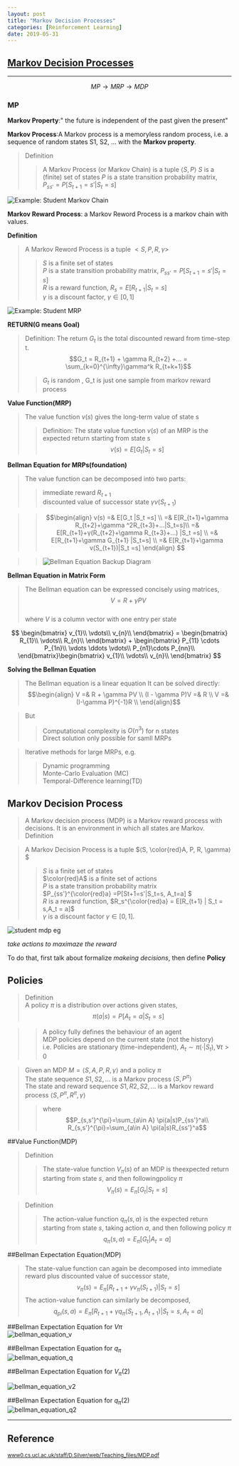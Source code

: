 ```yaml
---
layout: post
title: "Markov Decision Processes"
categories: [Reinforcement Learning]
date: 2019-05-31
---
```


## [Markov Decision Processes](/assets/MDP.pdf)
---
$$MP \rightarrow MRP \rightarrow MDP$$

### MP
**Markov Property**:" the future is independent of the past given the present"

**Markov Process**:A Markov process is a memoryless random process, i.e. a sequence of random states S1, S2, ... with the **Markov property**.
>Definition
>>A Markov Process (or Markov Chain) is a tuple $⟨S,P⟩$ $S$ is a (finite) set of states
$P$ is a state transition probability matrix, $P_{ss'} = P[S_{t+1}=s'|S_t=s]$


![Example: Student Markov Chain](/assets/eg_mdp.jpg)

**Markov Reward Process**: a Markov Reword Process is a markov chain with values.

**Definition**
>A Markov Reword Process is a tuple $<S, P, R, \gamma>$   
>>$S$ is a finite set of states  
>>$P$ is a state transition probability matrix, $P_{ss'} = P[S_{t+1} = s' | S_{t} = s]$  
>>$R$ is a reward function, $R_{s} = E[R_{t+1}|S_t = s]$  
>>$\gamma$ is a discount factor, $\gamma \in[0, 1]$


![Example: Student MRP](/assets/eg.MRP.jpg)

**RETURN(G means Goal)**  
>Definition: The return $G_t$ is the total discounted reward from time-step t.  
$$G_t = R_{t+1} + \gamma R_{t+2} +... = \sum_{k=0}^{\infty}\gamma^k R_{t+k+1}$$
>>$G_t$ is random , G_t is just one sample from markov reward process

**Value Function(MRP)**  
>The value function $v(s)$ gives the long-term value of state s  
>>Definition: The state value function $v(s)$ of an MRP is the expected return starting from state s  
$$v(s)=E[G_t |S_t =s]$$

**Bellman Equation for MRPs(foundation)**  
>The value function can be decomposed into two parts:
>>immediate reward $R_{t+1}$  
>>discounted value of successor state $\gamma v(S_{t+1})$

>>$$\begin{align}
v(s) =& E[G_t |S_t =s] \\
=& E[R_{t+1}+\gamma R_{t+2}+\gamma ^2R_{t+3}+...|S_t=s]\\
=& E[R_{t+1}+γ(R_{t+2}+\gamma R_{t+3}+...) |S_t =s] \\
=& E[R_{t+1}+\gamma G_{t+1} |S_t=s] \\
=& E[R_{t+1}+\gamma v(S_{t+1})|S_t =s]
\end{align} $$


>>![Bellman Equation Backup Diagram](/assets/BellmanEquationbackupdiagram1.jpg)


**Bellman Equation in Matrix Form**
> The Bellman equation can be expressed concisely using matrices,
$$V = R + \gamma PV$$  
> where $V$ is a column vector with one entry per state  

$$
\begin{bmatrix}
v_{1}\\
\vdots\\
v_{n}\\
\end{bmatrix} = \begin{bmatrix}
R_{1}\\
\vdots\\
R_{n}\\
\end{bmatrix} + \begin{bmatrix}
P_{11} \cdots P_{1n}\\
\vdots \ddots \vdots\\
P_{n1}\cdots P_{nn}\\
\end{bmatrix}\begin{bmatrix}
v_{1}\\
\vdots\\
v_{n}\\
\end{bmatrix}
$$

**Solving the Bellman Equation**
> The Bellman equation is a linear equation
> It can be solved directly:  
$$\begin{align}
V =& R + \gamma PV \\
(I - \gamma P)V =& R \\
V =& (I-\gamma P)^{-1}R \\
\end{align}$$

>But
>> Computational complexity is $O(n^{3})$ for n states  
>> Direct solution only possible for samll MRPs  

>Iterative methods for large MRPs, e.g.
>> Dynamic programming  
>> Monte-Carlo Evaluation (MC)  
>> Temporal-Difference learning(TD)  

## Markov Decision Process
>A Markov decision process (MDP) is a Markov reward process with decisions. It is an environment in which all states are Markov.
Definition  

> A Markov Decision Process is a tuple $⟨S, \color{red}A, P, R, \gamma⟩$  
>>$S$ is a finite set of states  
>> $\color{red}A$ is a finite set of actions  
>> $P$ is a state transition probability matrix  
>> $P_{ss'}^{\color{red}a} =P[St+1=s'|S_t=s, A_t=a] $  
>> $R$ is a reward function, $R_s^{\color{red}a} = E[R_{t+1} | S_t = s,A_t = a]$  
>> $\gamma$ is a discount factor $\gamma \in [0, 1]$.

![student mdp eg](/assets/student_mdp.jpg)

*take actions to maximaze the reward*

To do that, first talk about formalize *makeing decisions*,
then define **Policy**
## Policies
>Definition  
>A policy $\pi$ is a distribution over actions given states,
$$\pi(a|s)=P[A_t =a|S_t =s]$$

>>A policy fully defines the behaviour of an agent  
>>MDP policies depend on the current state (not the history)  
>>i.e. Policies are stationary (time-independent), $A_t∼\pi(·|S_t),\forall t>0$

>Given an MDP $M = ⟨S,A,P,R,\gamma⟩$ and a policy $\pi$  
>The state sequence $S1, S2, ...$ is a Markov process $⟨S, P^{\pi}⟩$  
>The state and reward sequence $S1, R2, S2, ...$ is a Markov reward process $⟨S, P^{\pi}, R^{\pi}, \gamma⟩$
>>where  
$$P_{s,s'}^{\pi}=\sum_{a\in A} \pi(a|s)P_{ss'}^a\\
R_{s,s'}^{\pi}=\sum_{a\in A} \pi(a|s)R_{ss'}^a$$  


##Value Function(MDP)
>Definition  
>>The state-value function $V_{\pi}(s)$ of an MDP is theexpected return starting from state $s$, and then followingpolicy $\pi$  
$$ V_{\pi}(s)=E_{\pi}[G_t |S_t =s]$$

>Definition  
>>The action-value function $q_{\pi}(s,a)$ is the expected return
>>starting from state $s$, taking action $a$, and then following policy $\pi$  
$$ q_{\pi}(s, a)=E_{\pi}[G_t |A_t =a]$$  



##Bellman Expectation Equation(MDP)  
>The state-value function can again be decomposed into immediate reward plus discounted value of successor state,  
$$v_{\pi}(s) = E_{\pi}[R_{t+1} + \gamma v_{\pi}(S_{t+1}) | S_t = s]$$
The action-value function can similarly be decomposed,  
$$q_{pi}(s,a)=E_{\pi}[R_{t+1}+\gamma q_{\pi}(S_{t+1},A_{t+1})|S_t = s,A_t = a]$$


##Bellman Expectation Equation for $V\pi$  
![bellman_equation_v](/assets/bellman_equation_v.jpg)  

##Bellman Expectation Equation for $q_\pi$  
![bellman_equation_q](/assets/bellman_equation_q.jpg)  

##Bellman Expectation Equation for $V_\pi$(2)  

![bellman_equation_v2](/assets/bellman_equation_v2.jpg)  

##Bellman Expectation Equation for $q_\pi$(2)  
![bellman_equation_q2](/assets/bellman_equation_q2.jpg)  




---

<h2>Reference</h2>

<small>[www0.cs.ucl.ac.uk/staff/D.Silver/web/Teaching_files/MDP.pdf](http://www0.cs.ucl.ac.uk/staff/D.Silver/web/Teaching_files/MDP.pdf)</small>
